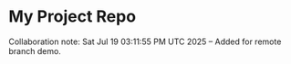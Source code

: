 # My Project Repo
Collaboration note: Sat Jul 19 03:11:55 PM UTC 2025 – Added for remote branch demo.
